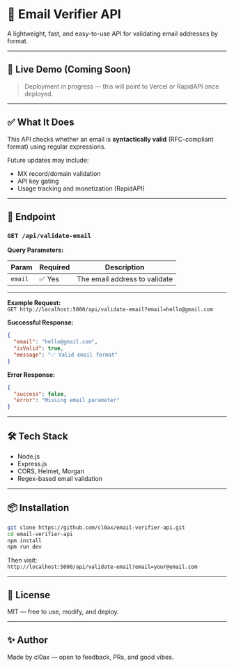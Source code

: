 # 📧 Email Verifier API

A lightweight, fast, and easy-to-use API for validating email addresses by format.

---

## 🚀 Live Demo (Coming Soon)
> Deployment in progress — this will point to Vercel or RapidAPI once deployed.

---

## ✅ What It Does

This API checks whether an email is **syntactically valid** (RFC-compliant format) using regular expressions.

Future updates may include:
- MX record/domain validation
- API key gating
- Usage tracking and monetization (RapidAPI)

---

## 🔧 Endpoint

### `GET /api/validate-email`

**Query Parameters:**

| Param   | Required | Description                    |
|---------|----------|--------------------------------|
| `email` | ✅ Yes    | The email address to validate |

---

**Example Request:**  
`GET http://localhost:5000/api/validate-email?email=hello@gmail.com`

**Successful Response:**
```json
{
  "email": "hello@gmail.com",
  "isValid": true,
  "message": "✅ Valid email format"
}
```

**Error Response:**
```json
{
  "success": false,
  "error": "Missing email parameter"
}
```

---

## 🛠 Tech Stack

- Node.js  
- Express.js  
- CORS, Helmet, Morgan  
- Regex-based email validation  

---

## 📦 Installation

```bash
git clone https://github.com/cl0ax/email-verifier-api.git
cd email-verifier-api
npm install
npm run dev
```

Then visit:  
`http://localhost:5000/api/validate-email?email=your@email.com`

---

## 📄 License

MIT — free to use, modify, and deploy.

---

## ✨ Author

Made by cl0ax — open to feedback, PRs, and good vibes.
